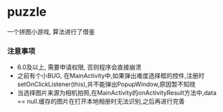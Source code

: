 # puzzle
一个拼图小游戏, 算法进行了借鉴

### 注意事项
* 6.0及以上, 需要申请权限, 否则程序会直接崩溃
* 之前有个小BUG, 在MainActivity中,如果弹出难度选择框的控件,注册时 setOnClickListener(this),并不能弹出PopupWindow,原因暂不知晓
* 当选择图片来源为相机拍照,在MainActivity的onActivityResult方法中,data == null.缓存的图片在打开本地相册时无法识别,之后再进行完善
